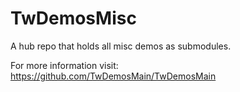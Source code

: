 # TwDemosMisc
A hub repo that holds all misc demos as submodules.


For more information visit: https://github.com/TwDemosMain/TwDemosMain
